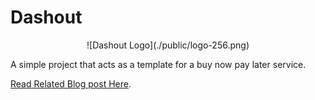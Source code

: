 # Dashout

<p align="center">![Dashout Logo](./public/logo-256.png)</p>

A simple project that acts as a template for a buy now pay later service.

[Read Related Blog post Here](https://blog.devesh.tech/post/lets-build-a-buy-now-pay-later-service).
